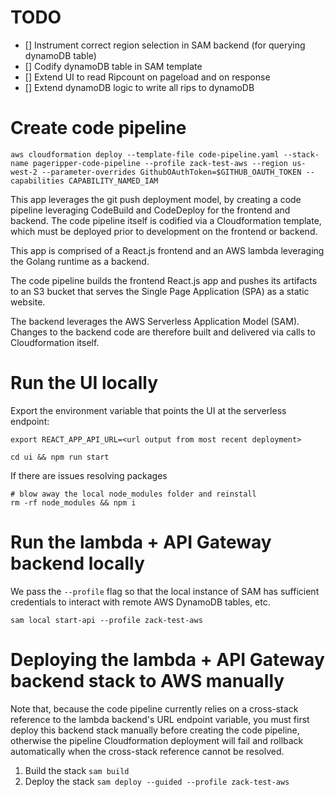 # TODO

- [] Instrument correct region selection in SAM backend (for querying dynamoDB table)
- [] Codify dynamoDB table in SAM template
- [] Extend UI to read Ripcount on pageload and on response
- [] Extend dynamoDB logic to write all rips to dynamoDB


# Create code pipeline

```
aws cloudformation deploy --template-file code-pipeline.yaml --stack-name pageripper-code-pipeline --profile zack-test-aws --region us-west-2 --parameter-overrides GithubOAuthToken=$GITHUB_OAUTH_TOKEN --capabilities CAPABILITY_NAMED_IAM
```

This app leverages the git push deployment model, by creating a code pipeline leveraging CodeBuild and CodeDeploy for the frontend and backend. The code pipeline itself is codified via a Cloudformation template, which must be deployed prior to development on the frontend or backend.

This app is comprised of a React.js frontend and an AWS lambda leveraging the Golang runtime as a backend.

The code pipeline builds the frontend React.js app and pushes its artifacts to an S3 bucket that serves the Single Page Application (SPA) as a static website.

The backend leverages the AWS Serverless Application Model (SAM). Changes to the backend code are therefore built and delivered via calls to Cloudformation itself.

# Run the UI locally

Export the environment variable that points the UI at the serverless endpoint:

`export REACT_APP_API_URL=<url output from most recent deployment>`

```
cd ui && npm run start
```

If there are issues resolving packages

```
# blow away the local node_modules folder and reinstall
rm -rf node_modules && npm i
```

# Run the lambda + API Gateway backend locally

We pass the `--profile` flag so that the local instance of SAM has sufficient credentials to interact with remote AWS DynamoDB tables, etc.

```
sam local start-api --profile zack-test-aws
```

# Deploying the lambda + API Gateway backend stack to AWS manually

Note that, because the code pipeline currently relies on a cross-stack reference to the lambda backend's URL endpoint variable, you must first deploy this backend stack manually before creating the code pipeline, otherwise the pipeline Cloudformation deployment will fail and rollback automatically when the cross-stack reference cannot be resolved.

1. Build the stack `sam build`
2. Deploy the stack `sam deploy --guided --profile zack-test-aws`
